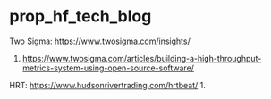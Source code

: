 # prop_hf_tech_blog
Two Sigma: https://www.twosigma.com/insights/
1. https://www.twosigma.com/articles/building-a-high-throughput-metrics-system-using-open-source-software/


HRT: https://www.hudsonrivertrading.com/hrtbeat/
1.
